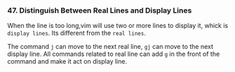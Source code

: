 ### 47. Distinguish Between Real Lines and Display Lines

When the line is too long,vim will use two or more lines to display it, whick is `display lines`. Its different from the `real lines`.

The command `j` can move to the next real line, `gj` can move to the next display line. All commands related to real line can add `g` in the front of the command and make it act on display line.
